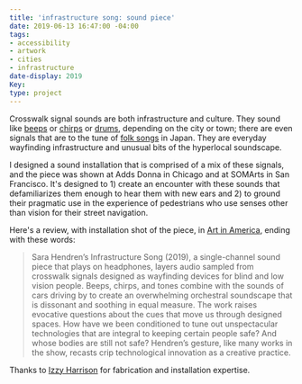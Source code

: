 ```yaml
---
title: 'infrastructure song: sound piece'
date: 2019-06-13 16:47:00 -04:00
tags:
- accessibility
- artwork
- cities
- infrastructure
date-display: 2019
Key: 
type: project
---
```


Crosswalk signal sounds are both infrastructure and culture. They sound like [beeps](https://www.youtube.com/watch?v=xjAq9tPaNLg) or [chirps](https://www.youtube.com/watch?v=gpE5-x6u500) or [drums](https://www.youtube.com/watch?v=HSNYmcbsnQw), depending on the city or town; there are even signals that are to the tune of [folk songs](https://www.youtube.com/watch?v=F-7k2y-mXAw) in Japan. They are everyday wayfinding infrastructure and unusual bits of the hyperlocal soundscape.

I designed a sound installation that is comprised of a mix of these signals, and the piece was shown at Adds Donna in Chicago and at SOMArts in San Francisco. It's designed to 1) create an encounter with these sounds that defamiliarizes them enough to hear them with new ears and 2) to ground their pragmatic use in the experience of pedestrians who use senses other than vision for their street navigation. 

Here's a review, with installation shot of the piece, in [Art in America](https://www.artnews.com/art-in-america/aia-reviews/recoding-criptech-hacking-disability-sara-hendren-1202678282/), ending with these words: 

>Sara Hendren’s Infrastructure Song (2019), a single-channel sound piece that plays on headphones, layers audio sampled from crosswalk signals designed as wayfinding devices for blind and low vision people. Beeps, chirps, and tones combine with the sounds of cars driving by to create an overwhelming orchestral soundscape that is dissonant and soothing in equal measure. The work raises evocative questions about the cues that move us through designed spaces. How have we been conditioned to tune out unspectacular technologies that are integral to keeping certain people safe? And whose bodies are still not safe? Hendren’s gesture, like many works in the show, recasts crip technological innovation as a creative practice.

Thanks to [Izzy Harrison](http://izzyjade.com/) for fabrication and installation expertise.


 